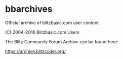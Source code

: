 # bbarchives
Official archive of blitzbasic.com user content

(C) 2004-2016 Blitzbasic.com Users

The Blitz Community Forum Archive can be found here:

https://archive.blitzcoder.org/

